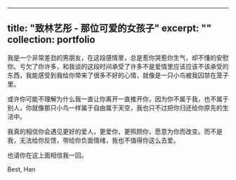
---
title: "致林艺彤 - 那位可爱的女孩子"
excerpt: ""
collection: portfolio
---

我是一个非常差劲的男朋友，在这段感情里，总是惹你哭惹你生气，却不懂的安慰你。亏欠了你许多，和我谈的这段时间承受了许多不是爱情里应该应该不该承受的东西，我能感受到我给你带来了很多不好的心情，就像是一只小鸟被我囚禁在笼子里。

或许你可能不理解为什么我一直让你离开一直推开你，因为你不属于我，也不属于别人，你就像那只小鸟一样属于自由属于天空，我也只不过把你归还给你原先的生活中。

我真的相信你会遇见更好的爱人，更爱你，更照顾你，愿意为你而改变。而不是我，无法给你反馈，带给你负面情绪，我也不值得你这么去爱。

也请你在这上面相信我一回。

Best,
Han









